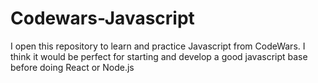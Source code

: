 # Codewars-Javascript
I open this repository to learn and practice Javascript from CodeWars.
I think it would be perfect for starting and develop a good javascript base before doing React or Node.js
